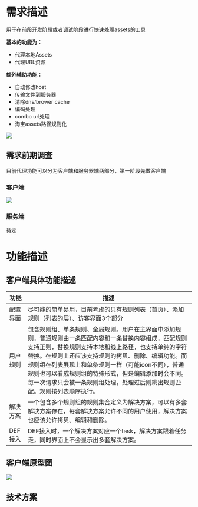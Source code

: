 # 需求描述
用于在前段开发阶段或者调试阶段进行快速处理assets的工具

**基本的功能为：**

* 代理本地Assets
* 代理URL资源

**额外辅助功能：**

* 自动修改host
* 传输文件到服务器
* 清除dns/brower cache
* 编码处理
* combo url处理
* 淘宝assets路径规则化

![ ](https://f.cloud.github.com/assets/418820/332703/15f1e28a-9c38-11e2-8677-dca585cd9934.png)


## 需求前期调查
目前代理功能可以分为客户端和服务器端两部分，第一阶段先做客户端

### 客户端

![ ](https://f.cloud.github.com/assets/418820/332704/1626c036-9c38-11e2-9ae6-9fd6e2b5ac2a.png)

### 服务端
待定

# 功能描述

## 客户端具体功能描述

功能 | 描述
------------ | -------------
配置界面 | 尽可能的简单易用，目前考虑的只有规则列表（首页）、添加规则（列表的层）、访客界面3个部分
用户规则 | 包含规则组、单条规则、全局规则。用户在主界面中添加规则，普通规则由一条匹配内容和一条替换内容组成，匹配规则支持正则，替换规则支持本地和线上路径，也支持单纯的字符替换。在规则上还应该支持规则的拷贝、删除、编辑功能。而规则组在列表展现上和单条规则一样（可能icon不同），普通规则也可以看成规则组的特殊形式，但是编辑添加时会不同。每一次请求只会被一条规则组处理，处理过后则跳出规则匹配。规则按列表顺序执行。
解决方案 | 一个包含多个规则组的规则集合定义为解决方案，可以有多套解决方案存在，每套解决方案允许不同的用户使用，解决方案也应该允许拷贝、编辑和删除。
DEF接入 | DEF接入时，一个解决方案对应一个task，解决方案跟着任务走，同时界面上不会显示出多套解决方案。


## 客户端原型图
![](http://img04.taobaocdn.com/tps/i4/T10gWmXqXhXXXn.FwL-1007-713.png)

## 技术方案
